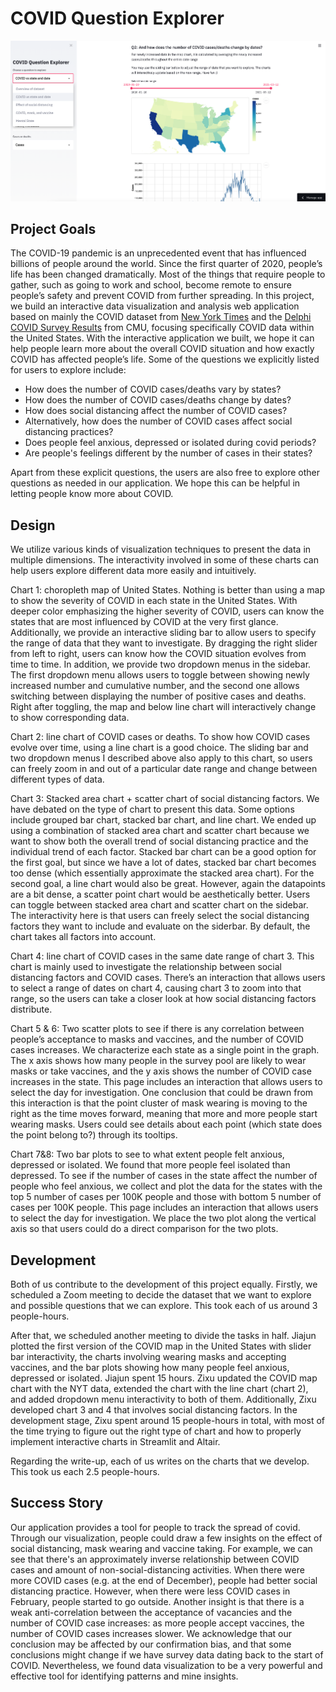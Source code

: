 # COVID Question Explorer

![A screenshot of your application. Could be a GIF.](screenshot.png)


## Project Goals

The COVID-19 pandemic is an unprecedented event that has influenced billions of people around the world. Since the first quarter of 2020, people’s life has been changed dramatically. Most of the things that require people to gather, such as going to work and school, become remote to ensure people’s safety and prevent COVID from further spreading. In this project, we build an interactive data visualization and analysis web application based on mainly the COVID dataset from [New York Times](https://github.com/nytimes/covid-19-data) and the [Delphi COVID Survey Results](https://delphi.cmu.edu/covidcast/survey-results/) from CMU, focusing specifically COVID data within the United States. With the interactive application we built, we hope it can help people learn more about the overall COVID situation and how exactly COVID has affected people’s life. Some of the questions we explicitly listed for users to explore include:

- How does the number of COVID cases/deaths vary by states?
- How does the number of COVID cases/deaths change by dates?
- How does social distancing affect the number of COVID cases?
- Alternatively, how does the number of COVID cases affect social distancing practices?
- Does people feel anxious, depressed or isolated during covid periods? 
- Are people's feelings different by the number of cases in their states?

Apart from these explicit questions, the users are also free to explore other questions as needed in our application. We hope this can be helpful in letting people know more about COVID.

## Design

We utilize various kinds of visualization techniques to present the data in multiple dimensions. The interactivity involved in some of these charts can help users explore different data more easily and intuitively.

Chart 1: choropleth map of United States. Nothing is better than using a map to show the severity of COVID in each state in the United States. With deeper color emphasizing the higher severity of COVID, users can know the states that are most influenced by COVID at the very first glance. Additionally, we provide an interactive sliding bar to allow users to specify the range of data that they want to investigate. By dragging the right slider from left to right, users can know how the COVID situation evolves from time to time. In addition, we provide two dropdown menus in the sidebar. The first dropdown menu allows users to toggle between showing newly increased number and cumulative number, and the second one allows switching between displaying the number of positive cases and deaths. Right after toggling, the map and below line chart will interactively change to show corresponding data.

Chart 2: line chart of COVID cases or deaths. To show how COVID cases evolve over time, using a line chart is a good choice. The sliding bar and two dropdown menus I described above also apply to this chart, so users can freely zoom in and out of a particular date range and change between different types of data.

Chart 3: Stacked area chart + scatter chart of social distancing factors. We have debated on the type of chart to present this data. Some options include grouped bar chart, stacked bar chart, and line chart. We ended up using a combination of stacked area chart and scatter chart because we want to show both the overall trend of social distancing practice and the individual trend of each factor. Stacked bar chart can be a good option for the first goal, but since we have a lot of dates, stacked bar chart becomes too dense (which essentially approximate the stacked area chart). For the second goal, a line chart would also be great. However, again the datapoints are a bit dense, a scatter point chart would be aesthetically better. Users can toggle between stacked area chart and scatter chart on the sidebar. The interactivity here is that users can freely select the social distancing factors they want to include and evaluate on the siderbar. By default, the chart takes all factors into account.

Chart 4: line chart of COVID cases in the same date range of chart 3. This chart is mainly used to investigate the relationship between social distancing factors and COVID cases. There’s an interaction that allows users to select a range of dates on chart 4, causing chart 3 to zoom into that range, so the users can take a closer look at how social distancing factors distribute.

Chart 5 & 6: Two scatter plots to see if there is any correlation between people’s acceptance to masks and vaccines, and the number of COVID cases increases. We characterize each state as a single point in the graph. The x axis shows how many people in the survey pool are likely to wear masks or take vaccines, and the y axis shows the number of COVID case increases in the state. This page includes an interaction that allows users to select the day for investigation. One conclusion that could be drawn from this interaction is that the point cluster of mask wearing is moving to the right as the time moves forward, meaning that more and more people start wearing masks. Users could see details about each point (which state does the point belong to?) through its tooltips.

Chart 7&8: Two bar plots to see to what extent people felt anxious, depressed or isolated. We found that more people feel isolated than depressed. To see if the number of cases in the state affect the number of people who feel anxious, we collect and plot the data for the states with the top 5 number of cases per 100K people and those with bottom 5 number of cases per 100K people. This page includes an interaction that allows users to select the day for investigation. We place the two plot along the vertical axis so that users could do a direct comparison for the two plots. 


## Development

Both of us contribute to the development of this project equally. Firstly, we scheduled a Zoom meeting to decide the dataset that we want to explore and possible questions that we can explore. This took each of us around 3 people-hours.

After that, we scheduled another meeting to divide the tasks in half. Jiajun plotted the first version of the COVID map in the United States with slider bar interactivity, the charts involving wearing masks and accepting vaccines, and the bar plots showing how many people feel anxious, depressed or isolated. Jiajun spent 15 hours. Zixu updated the COVID map chart with the NYT data, extended the chart with the line chart (chart 2), and added dropdown menu interactivity to both of them. Additionally, Zixu developed chart 3 and 4 that involves social distancing factors. In the development stage, Zixu spent around 15 people-hours in total, with most of the time trying to figure out the right type of chart and how to properly implement interactive charts in Streamlit and Altair.

Regarding the write-up, each of us writes on the charts that we develop. This took us each 2.5 people-hours.


## Success Story

Our application provides a tool for people to track the spread of covid. Through our visualization, people could draw a few insights on the effect of social distancing, mask wearing and vaccine taking. For example, we can see that there's an approximately inverse relationship between COVID cases and amount of non-social-distancing activities. When there were more COVID cases (e.g. at the end of December), people had better social distancing practice. However, when there were less COVID cases in February, people started to go outside. Another insight is that there is a weak anti-correlation between the acceptance of vacancies and the number of COVID case increases: as more people accept vaccines, the number of COVID cases increases slower. We acknowledge that our conclusion may be affected by our confirmation bias, and that some conclusions might change if we have survey data dating back to the start of COVID. Nevertheless, we found data visualization to be a very powerful and effective tool for identifying patterns and mine insights.

